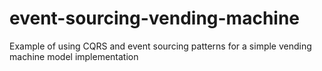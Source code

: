 # event-sourcing-vending-machine
Example of using CQRS and event sourcing patterns for a simple vending machine model implementation
